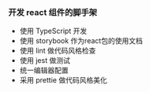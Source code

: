 ### 开发 react 组件的脚手架

* 使用 TypeScript 开发
* 使用 storybook 作为react包的使用文档
* 使用 lint 做代码风格检查
* 使用 jest 做测试
* 统一编辑器配置
* 采用 prettie 做代码风格美化
